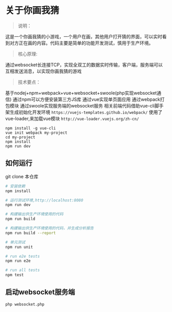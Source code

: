# 关于你画我猜

> 说明：

这是一个你画我猜的小游戏，一个用户在画，其他用户打开猜的界面，可以实时看到对方正在画的内容。代码主要是简单的功能开发测试，慎用于生产环境。

> 核心原理:

通过websocket长连接TCP，实现全双工的数据实时传输，客户端，服务端可以互相发送消息，以实现你画我猜的游戏

> 技术要点：

基于nodej+npm+webpack+vue+websocket+swoole(php实现websocket通信)
通过npm可以方便安装第三方JS库
通过vue实现单页面应用
通过webpack打包模块
通过swoole实现服务端的websocket服务
相关前端代码借助vue-cli脚手架生成初始化开发环境 
`https://vuejs-templates.github.io/webpack/`
使用了vue-loader,来加载vue模块
`http://vue-loader.vuejs.org/zh-cn/`

```
npm install -g vue-cli
vue init webpack my-project
cd my-project
npm install
npm run dev
```


## 如何运行

git clone 本仓库

``` bash
# 安装依赖
npm install

# 运行测试环境,http://localhost:8080
npm run dev

# 构建输出供生产环境使用的代码
npm run build

# 构建输出供生产环境使用的代码，并生成分析报告
npm run build --report

# 单元测试
npm run unit

# run e2e tests
npm run e2e

# run all tests
npm test
```


## 启动websocket服务端

```
php websocket.php
```
